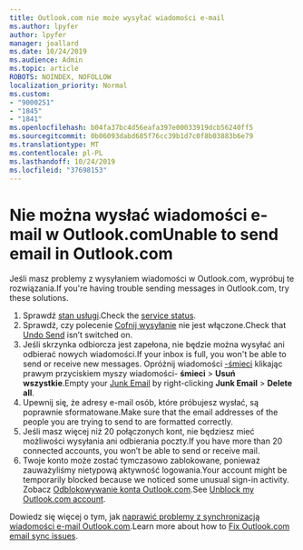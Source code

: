 ```yaml
---
title: Outlook.com nie może wysyłać wiadomości e-mail
ms.author: lpyfer
author: lpyfer
manager: joallard
ms.date: 10/24/2019
ms.audience: Admin
ms.topic: article
ROBOTS: NOINDEX, NOFOLLOW
localization_priority: Normal
ms.custom:
- "9000251"
- "1845"
- "1841"
ms.openlocfilehash: b04fa37bc4d56eafa397e00033919dcb56240ff5
ms.sourcegitcommit: 0b06093dabd685f76cc39b1d7c0f8b03883b6e79
ms.translationtype: MT
ms.contentlocale: pl-PL
ms.lasthandoff: 10/24/2019
ms.locfileid: "37698153"
---
```

# <a name="unable-to-send-email-in-outlookcom"></a><span data-ttu-id="9f170-102">Nie można wysłać wiadomości e-mail w Outlook.com</span><span class="sxs-lookup"><span data-stu-id="9f170-102">Unable to send email in Outlook.com</span></span>

<span data-ttu-id="9f170-103">Jeśli masz problemy z wysyłaniem wiadomości w Outlook.com, wypróbuj te rozwiązania.</span><span class="sxs-lookup"><span data-stu-id="9f170-103">If you're having trouble sending messages in Outlook.com, try these solutions.</span></span>

1. <span data-ttu-id="9f170-104">Sprawdź [stan usługi](https://go.microsoft.com/fwlink/p/?linkid=837482).</span><span class="sxs-lookup"><span data-stu-id="9f170-104">Check the [service status](https://go.microsoft.com/fwlink/p/?linkid=837482).</span></span> 
2. <span data-ttu-id="9f170-105">Sprawdź, czy polecenie [Cofnij wysyłanie](https://outlook.live.com/mail/options/mail/messageContent/undoSend) nie jest włączone.</span><span class="sxs-lookup"><span data-stu-id="9f170-105">Check that [Undo Send](https://outlook.live.com/mail/options/mail/messageContent/undoSend) isn’t switched on.</span></span>
3. <span data-ttu-id="9f170-106">Jeśli skrzynka odbiorcza jest zapełona, nie będzie można wysyłać ani odbierać nowych wiadomości.</span><span class="sxs-lookup"><span data-stu-id="9f170-106">If your inbox is full, you won't be able to send or receive new messages.</span></span> <span data-ttu-id="9f170-107">Opróżnij wiadomości [-śmieci](https://outlook.live.com/mail/junkemail) klikając prawym przyciskiem myszy wiadomości- **śmieci** > **Usuń wszystkie**.</span><span class="sxs-lookup"><span data-stu-id="9f170-107">Empty your [Junk Email](https://outlook.live.com/mail/junkemail) by right-clicking **Junk Email** > **Delete all**.</span></span>
4. <span data-ttu-id="9f170-108">Upewnij się, że adresy e-mail osób, które próbujesz wysłać, są poprawnie sformatowane.</span><span class="sxs-lookup"><span data-stu-id="9f170-108">Make sure that the email addresses of the people you are trying to send to are formatted correctly.</span></span>
5. <span data-ttu-id="9f170-109">Jeśli masz więcej niż 20 połączonych kont, nie będziesz mieć możliwości wysyłania ani odbierania poczty.</span><span class="sxs-lookup"><span data-stu-id="9f170-109">If you have more than 20 connected accounts, you won’t be able to send or receive mail.</span></span>
6. <span data-ttu-id="9f170-110">Twoje konto może zostać tymczasowo zablokowane, ponieważ zauważyliśmy nietypową aktywność logowania.</span><span class="sxs-lookup"><span data-stu-id="9f170-110">Your account might be temporarily blocked because we noticed some unusual sign-in activity.</span></span> <span data-ttu-id="9f170-111">Zobacz [Odblokowywanie konta Outlook.com](https://support.office.com/article/f4ad2701-d166-4d8b-8a6a-9af2a1f8a4c4).</span><span class="sxs-lookup"><span data-stu-id="9f170-111">See [Unblock my Outlook.com account](https://support.office.com/article/f4ad2701-d166-4d8b-8a6a-9af2a1f8a4c4).</span></span>

<span data-ttu-id="9f170-112">Dowiedz się więcej o tym, jak [naprawić problemy z synchronizacją wiadomości e-mail Outlook.com](https://support.office.com/article/d39e3341-8d79-4bf1-b3c7-ded602233642).</span><span class="sxs-lookup"><span data-stu-id="9f170-112">Learn more about how to [Fix Outlook.com email sync issues](https://support.office.com/article/d39e3341-8d79-4bf1-b3c7-ded602233642).</span></span>